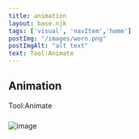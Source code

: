 ```yaml
---
title: animation
layout: base.njk
tags: ['visual', 'navItem','home']
postImg: "/images/worn.png"
postImgAlt: "alt text"
text: Tool:Animate
---
```

  <main>
  <div class="detailpage">   
 <div class="description"> 
    <h2 class="dptitle">Animation</h2>  
   <p class="dpword">Tool:Animate</p>
  <h3 class="projectdetail"></h3>
   <p class="dpword">  </p>
 </div>  
  
   <div class="dpimages-width"> 
   <img src="/images/car.gif"  class="dp" alt="image"></div>
   

  </main>